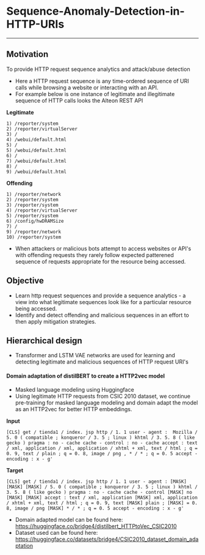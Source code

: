 # Sequence-Anomaly-Detection-in-HTTP-URIs

---

## Motivation

To provide HTTP request sequence analytics and attack/abuse detection

- Here a HTTP request sequence is any time-ordered sequence of URI calls while browsing a website or interacting with an API.
- For example below is one instance of legitimate and illegitimate sequence of HTTP calls looks the Alteon REST API

**Legitimate**
```
1) /reporter/system
2) /reporter/virtualServer
3) /
4) /webui/default.html
5) /
5) /webui/default.html
6) /
7) /webui/default.html
8) /
9) /webui/default.html
```
**Offending**
```
1) /reporter/network
2) /reporter/system
3) /reporter/system
4) /reporter/virtualServer
5) /reporter/system
6) /config/hwDRAMSize
7) /
9) /reporter/network
10) /reporter/system 
```

- When attackers or malicious bots attempt to access websites or API's with offending requests they rarely follow expected patterened sequence of requests appropriate for the resource being accessed.

## Objective

- Learn http request sequences and provide a sequence analytics - a view into what legitimate sequences look like for a particular resource being accessed.
- Identify and detect offending and malicious sequences in an effort to then apply mitigation strategies.
 

## Hierarchical design

- Transformer and LSTM VAE networks are used for learning and detecting legitimate and malicious sequences of HTTP request URI's  

#### Domain adaptation of distilBERT to create a HTTP2vec model

- Masked language modeling using Huggingface
- Using legitimate HTTP requests from CSIC 2010 dataset, we continue pre-training for masked language modeling and domain adapt the model as an HTTP2vec for better HTTP embeddings.
  
**Input**
```
[CLS] get / tienda1 / index. jsp http / 1. 1 user - agent :  Mozilla / 5. 0 ( compatible ; konqueror / 3. 5 ; linux ) khtml / 3. 5. 8 ( like gecko ) pragma : no - cache cache - control : no - cache accept : text / xml, application / xml, application / xhtml + xml, text / html ; q = 0. 9, text / plain ; q = 0. 8, image / png , * / * ; q = 0. 5 accept - encoding : x - g'
```
**Target**
```
[CLS] get / tienda1 / index. jsp http / 1. 1 user - agent : [MASK] [MASK] [MASK] / 5. 0 ( compatible ; konqueror / 3. 5 ; linux ) khtml / 3. 5. 8 ( like gecko ) pragma : no - cache cache - control [MASK] no [MASK] [MASK] accept : text / xml, application [MASK] xml, application / xhtml + xml, text / html ; q = 0. 9, text [MASK] plain ; [MASK] = 0. 8, image / png [MASK] * / * ; q = 0. 5 accept - encoding : x - g'
```

- Domain adapted model can be found here: https://huggingface.co/bridge4/distilbert_HTTPtoVec_CSIC2010
- Dataset used can be found here: https://huggingface.co/datasets/bridge4/CSIC2010_dataset_domain_adaptation

